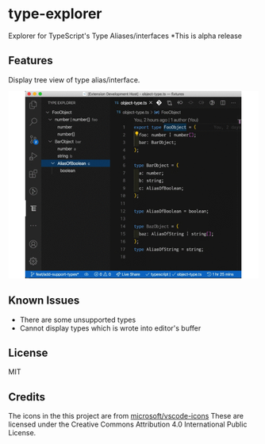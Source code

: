 # type-explorer

Explorer for TypeScript's Type Aliases/interfaces
\*This is alpha release

## Features

Display tree view of type alias/interface.

![demo](https://raw.githubusercontent.com/sisisin/type-explorer/master/assets/doc/demo.gif)

## Known Issues

- There are some unsupported types
- Cannot display types which is wrote into editor's buffer

## License

MIT

## Credits

The icons in the this project are from [microsoft/vscode-icons](https://github.com/microsoft/vscode-icons)
These are licensed under the Creative Commons Attribution 4.0 International Public License.
